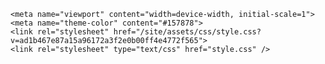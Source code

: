 <html lang="en-US">
  <head>
    <meta charset="UTF-8">
    <!-- Begin Jekyll SEO tag v2.7.1 -->
      <title>site</title>
      <meta name="generator" content="Jekyll v3.9.0" />
      <meta property="og:title" content="Em construção" />
      <meta property="og:locale" content="en_US" />
      <link rel="canonical" href="https://eudocerrado.github.io/site/" />
      <meta property="og:url" content="https://eudocerrado.github.io/site/" />
      <meta property="og:site_name" content="site" />
      <meta name="twitter:card" content="summary" />
      <meta property="twitter:title" content="site" />
      <script type="application/ld+json"> 
        {"url":"https://eudocerrado.github.io/site/","@type":"WebSite","headline":"site","name":"site","@context":"https://schema.org"}
      </script>
    <!-- End Jekyll SEO tag -->

    <meta name="viewport" content="width=device-width, initial-scale=1">
    <meta name="theme-color" content="#157878">
    <link rel="stylesheet" href="/site/assets/css/style.css?v=ad1b467e87a15a96172a3f2e0b00ff4e4772f565">
    <link rel="stylesheet" type="text/css" href="style.css" />
  </head>
  <body>
  </body>


  <footer class="site-footer">
   
   
  </footer>
    

    
 
</html>
